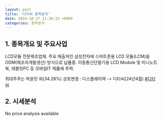 ```yaml
---
layout: post
title: '디티씨 종목분석'
date: 2024-10-27 21:20:23 +0900
categories: 종목분석
---
```


## 1. 종목개요 및 주요사업

LCD모듈 전문제조업체. 주요 매출처인 삼성전자에 스마트폰용 LCD 모듈(LCM)을 ODM(제조자개발생산) 방식으로 납품중. 이동통신단말기용 LCD Module 및 미니노트북, 태블릿PC 등 모바일IT 제품에 주력. 

최대주주는 박윤민 외(34.28%) 상호변경 : 디스플레이텍 -> 디티씨(24년4월)
[#디티씨](#)

## 2. 시세분석

No price analysis available
